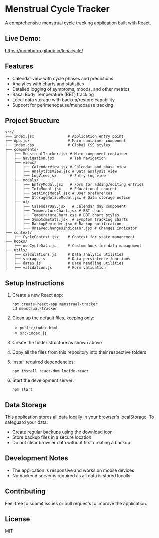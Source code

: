 # Menstrual Cycle Tracker

A comprehensive menstrual cycle tracking application built with React.

## Live Demo:

https://mombotro.github.io/lunacycle/

## Features

- Calendar view with cycle phases and predictions
- Analytics with charts and statistics
- Detailed logging of symptoms, moods, and other metrics
- Basal Body Temperature (BBT) tracking
- Local data storage with backup/restore capability
- Support for perimenopause/menopause tracking

## Project Structure

```
src/
├── index.jsx               # Application entry point
├── App.jsx                 # Main container component
├── index.css               # Global CSS styles
├── components/
│   ├── MenstrualTracker.jsx # Main component container
│   ├── Navigation.jsx       # Tab navigation
│   ├── views/
│   │   ├── CalendarView.jsx # Calendar and phase view
│   │   ├── AnalyticsView.jsx # Data analysis view
│   │   ├── LogView.jsx      # Entry log view
│   ├── modals/
│   │   ├── EntryModal.jsx   # Form for adding/editing entries
│   │   ├── InfoModal.jsx    # Educational content
│   │   ├── SettingsModal.jsx # User preferences
│   │   ├── StorageNoticeModal.jsx # Data storage notice
│   ├── ui/
│   │   ├── CalendarDay.jsx   # Calendar day component
│   │   ├── TemperatureChart.jsx # BBT chart
│   │   ├── TemperatureChart.css # BBT chart styles
│   │   ├── SymptomStats.jsx  # Symptom tracking charts
│   │   ├── BackupReminder.jsx # Backup notification
│   │   ├── UnsavedChangesIndicator.jsx # Changes indicator
├── context/
│   ├── CycleContext.jsx    # Context for state management
├── hooks/
│   ├── useCycleData.js     # Custom hook for data management
├── utils/
│   ├── calculations.js     # Data analysis utilities
│   ├── storage.js          # Data persistence functions
│   ├── dates.js            # Date handling utilities
│   ├── validation.js       # Form validation
```

## Setup Instructions

1. Create a new React app:
   ```
   npx create-react-app menstrual-tracker
   cd menstrual-tracker
   ```

2. Clean up the default files, keeping only:
   - `public/index.html`
   - `src/index.js`

3. Create the folder structure as shown above

4. Copy all the files from this repository into their respective folders

5. Install required dependencies:
   ```
   npm install react-dom lucide-react
   ```

6. Start the development server:
   ```
   npm start
   ```

## Data Storage

This application stores all data locally in your browser's localStorage. To safeguard your data:

- Create regular backups using the download icon
- Store backup files in a secure location
- Do not clear browser data without first creating a backup

## Development Notes

- The application is responsive and works on mobile devices
- No backend server is required as all data is stored locally

## Contributing

Feel free to submit issues or pull requests to improve the application.

## License

MIT